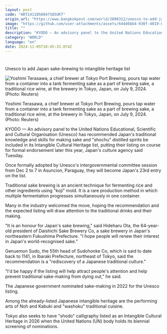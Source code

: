 ```yaml
---
layout: post
code: "ART2411050847SQ5UKT"
origin_url: "https://www.bangkokpost.com/world/2896312/unesco-to-add-japan-sake-brewing-to-intangible-heritage-list"
image: "https://github.com/user-attachments/assets/644d6bb4-930f-4019-8a8d-4b70dd2ba8aa"
title: ""
description: "KYODO — An advisory panel to the United Nations Educational, Scientific and Cultural Organisation (Unesco) has recommended Japan"
category: "WORLD"
language: "en"
date: 2024-11-05T10:45:33.074Z
---
```


# 

Unesco to add Japan sake-brewing to intangible heritage list

![Yoshimi Terasawa, a chief brewer at Tokyo Port Brewing, pours tap water from a container into a tank fermenting sake as a part of brewing sake, a traditional rice wine, at the brewery in Tokyo, Japan, on July 9, 2024. (Photo: Reuters)](https://github.com/user-attachments/assets/0b86d929-de35-4f69-88ea-325b8a7c3c2e)

Yoshimi Terasawa, a chief brewer at Tokyo Port Brewing, pours tap water from a container into a tank fermenting sake as a part of brewing sake, a traditional rice wine, at the brewery in Tokyo, Japan, on July 9, 2024. (Photo: Reuters)

KYODO — An advisory panel to the United Nations Educational, Scientific and Cultural Organisation (Unesco) has recommended Japan's traditional knowledge and skills for making sake and "shochu" distilled spirits be included in its Intangible Cultural Heritage list, putting their listing on course for formal endorsement later this year, Japan's culture agency said Tuesday.

Once formally adopted by Unesco's intergovernmental committee session from Dec 2 to 7 in Asuncion, Paraguay, they will become Japan's 23rd entry on the list.

Traditional sake brewing is an ancient technique for fermenting rice and other ingredients using "koji" mold. It is a rare production method in which multiple fermentation progresses simultaneously in one container.

Many in the industry welcomed the move, hoping the recommendation and the expected listing will draw attention to the traditional drinks and their making.

"It is an honour for Japan's sake brewing," said Hideharu Ota, the 64-year-old president of Daishichi Sake Brewery Co, a sake brewery in Japan's northeastern Fukushima Prefecture. "I hope people will renew their interest in Japan's world-recognised sake."

Genuemon Sudo, the 55th head of Sudohonke Co, which is said to date back to 1141, in Ibaraki Prefecture, northeast of Tokyo, said the recommendation is a "rediscovery of a Japanese traditional culture."

"I'd be happy if the listing will help attract people's attention and help prevent traditional sake-making from dying out," he said.

The Japanese government nominated sake-making in 2022 for the Unesco listing.

Among the already-listed Japanese intangible heritage are the performing arts of Noh and Kabuki and "washoku" traditional cuisine.

Tokyo also seeks to have "shodo" calligraphy listed as an Intangible Cultural Heritage in 2026 when the United Nations (UN) body holds its biennial screening of nominations.